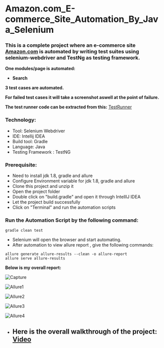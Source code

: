 # Amazon.com_E-commerce_Site_Automation_By_Java_Selenium
### This is a complete project where an e-commerce site [Amazon.com](https://www.amazon.com/) is automated by writing test suites using selenium-webdriver and TestNg as testing framework.
**One modules/page is automated:**
- **Search** </br>


**3 test cases are automated.**

**For failed test cases it will take a screenshot aswell at the point of failure.** </br>

**The test runner code can be extracted from this:**
[TestRunner](https://github.com/tanvirmitul/Amazon_Ecommerce-Site_Automation/blob/main/src/test/java/testrunner/HomePageTestRunner.java)</br>
### Technology: </br>
- Tool: Selenium Webdriver
- IDE: Intellij IDEA
- Build tool: Gradle
- Language: Java
- Testing Framework : TestNG

### Prerequisite: </br>
- Need to install jdk 1.8, gradle and allure
- Configure Environment variable for jdk 1.8, gradle and allure
- Clone this project and unzip it
- Open the project folder
- Double click on "build.gradle" and open it through IntellIJ IDEA
- Let the project build successfully
- Click on "Terminal" and run the automation scripts

### Run the Automation Script by the following command:
 ```
 gradle clean test 
 ```
- Selenium will open the browser and start automating.
- After automation to view allure report , give the following commands:
 ```
allure generate allure-results --clean -o allure-report
allure serve allure-results
 ```
**Below is my overall report:** </br>

![Capture](https://github.com/tanvirmitul/Amazon_Ecommerce-Site_Automation/assets/59876702/4af7ec2a-395d-4e5e-a2d9-0ca5ff1d2b0b)  </br>

![Allure1](https://github.com/tanvirmitul/Amazon_Ecommerce-Site_Automation/assets/59876702/4ca1dc4f-7024-4363-bf85-e825208c2bf7) </br>

![Allure2](https://github.com/tanvirmitul/Amazon_Ecommerce-Site_Automation/assets/59876702/dfadd983-7f25-411e-b8d3-2c2badb5c2a9)  </br>

![Allure3](https://github.com/tanvirmitul/Amazon_Ecommerce-Site_Automation/assets/59876702/4f7f903f-5fca-4b53-9b5b-09076d1e45e4)  </br>

![Allure4](https://github.com/tanvirmitul/Amazon_Ecommerce-Site_Automation/assets/59876702/68039bbf-e763-49ff-852b-5a5e8dbe12c0)  </br>

- ## **Here is the overall walkthrough of the project:** [Video](https://drive.google.com/file/d/1dDEzeWQv7v89_W7nniw3-7y80huEWrEs/view?usp=sharing) </br>
